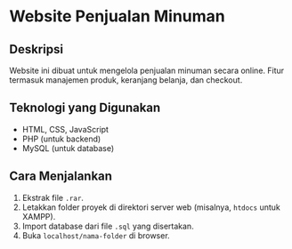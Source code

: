 # Website Penjualan Minuman

## Deskripsi
Website ini dibuat untuk mengelola penjualan minuman secara online. Fitur termasuk manajemen produk, keranjang belanja, dan checkout.

## Teknologi yang Digunakan
- HTML, CSS, JavaScript
- PHP (untuk backend)
- MySQL (untuk database)

## Cara Menjalankan
1. Ekstrak file `.rar`.
2. Letakkan folder proyek di direktori server web (misalnya, `htdocs` untuk XAMPP).
3. Import database dari file `.sql` yang disertakan.
4. Buka `localhost/nama-folder` di browser.
